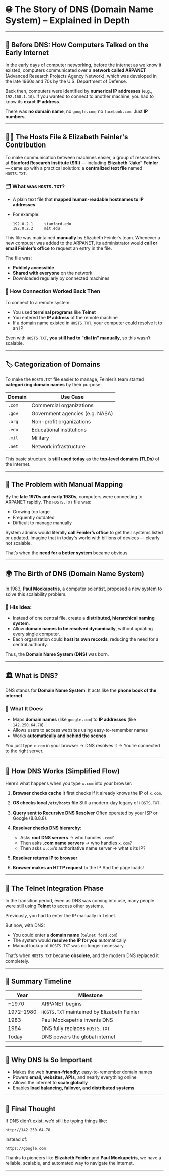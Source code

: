 
# 🌐 The Story of DNS (Domain Name System) – Explained in Depth

---

## 📜 Before DNS: How Computers Talked on the Early Internet

In the early days of computer networking, before the internet as we know it existed, computers communicated over a **network called ARPANET** (Advanced Research Projects Agency Network), which was developed in the late 1960s and 70s by the U.S. Department of Defense.

Back then, computers were identified by **numerical IP addresses** (e.g., `192.168.1.10`). If you wanted to connect to another machine, you had to know its **exact IP address**.

There was **no domain name**, no `google.com`, no `facebook.com`. Just **IP numbers**.

---

## 👩‍🔬 The Hosts File & Elizabeth Feinler's Contribution

To make communication between machines easier, a group of researchers at **Stanford Research Institute (SRI)** — including **Elizabeth "Jake" Feinler** — came up with a practical solution:
a **centralized text file** named `HOSTS.TXT`.

### 🗂️ What was `HOSTS.TXT`?

* A plain text file that **mapped human-readable hostnames to IP addresses**.
* For example:

  ```
  192.0.2.1     stanford.edu
  192.0.2.2     mit.edu
  ```

This file was maintained **manually** by Elizabeth Feinler’s team. Whenever a new computer was added to the ARPANET, its administrator would **call or email Feinler’s office** to request an entry in the file.

The file was:

* **Publicly accessible**
* **Shared with everyone** on the network
* Downloaded regularly by connected machines

### 🔧 How Connection Worked Back Then

To connect to a remote system:

* You used **terminal programs** like **Telnet**
* You entered the **IP address** of the remote machine
* If a domain name existed in `HOSTS.TXT`, your computer could resolve it to an IP

Even with `HOSTS.TXT`, **you still had to "dial in" manually**, so this wasn’t scalable.

---

## 🏷️ Categorization of Domains

To make the `HOSTS.TXT` file easier to manage, Feinler’s team started **categorizing domain names** by their purpose:

| Domain | Use Case                        |
| ------ | ------------------------------- |
| `.com` | Commercial organizations        |
| `.gov` | Government agencies (e.g. NASA) |
| `.org` | Non-profit organizations        |
| `.edu` | Educational institutions        |
| `.mil` | Military                        |
| `.net` | Network infrastructure          |

This basic structure is **still used today** as the **top-level domains (TLDs)** of the internet.

---

## 🧠 The Problem with Manual Mapping

By the **late 1970s and early 1980s**, computers were connecting to ARPANET rapidly. The `HOSTS.TXT` file was:

* Growing too large
* Frequently outdated
* Difficult to manage manually

System admins would literally **call Feinler’s office** to get their systems listed or updated. Imagine that in today's world with billions of devices — clearly not scalable.

That’s when the **need for a better system** became obvious.

---

## 🌍 The Birth of DNS (Domain Name System)

In 1983, **Paul Mockapetris**, a computer scientist, proposed a new system to solve this scalability problem.

### 🎯 His Idea:

* Instead of one central file, create a **distributed, hierarchical naming system**.
* Allow **domain names to be resolved dynamically**, without updating every single computer.
* Each organization could **host its own records**, reducing the need for a central authority.

Thus, the **Domain Name System (DNS)** was born.

---

## 🏛️ What is DNS?

DNS stands for **Domain Name System**. It acts like the **phone book of the internet**.

### 📌 What It Does:

* Maps **domain names** (like `google.com`) to **IP addresses** (like `142.250.64.78`)
* Allows users to access websites using easy-to-remember names
* Works **automatically and behind the scenes**

You just type `x.com` in your browser → DNS resolves it → You’re connected to the right server.

---

## 🔄 How DNS Works (Simplified Flow)

Here’s what happens when you type `x.com` into your browser:

1. **Browser checks cache**
   It first checks if it already knows the IP of `x.com`.

2. **OS checks local `/etc/hosts` file**
   Still a modern-day legacy of `HOSTS.TXT`.

3. **Query sent to Recursive DNS Resolver**
   Often operated by your ISP or Google (8.8.8.8).

4. **Resolver checks DNS hierarchy**:

   * Asks **root DNS servers** → who handles `.com`?
   * Then asks **.com name servers** → who handles `x.com`?
   * Then asks `x.com`’s authoritative name server → what's its IP?

5. **Resolver returns IP to browser**

6. **Browser makes an HTTP request** to the IP
   And the page loads!

---

## 🔄 The Telnet Integration Phase

In the transition period, even as DNS was coming into use, many people were still using **Telnet** to access other systems.

Previously, you had to enter the IP manually in Telnet.

But now, with DNS:

* You could enter a **domain name** (`telnet ford.com`)
* The system would **resolve the IP for you** automatically
* Manual lookup of `HOSTS.TXT` was no longer necessary

That’s when `HOSTS.TXT` became **obsolete**, and the modern DNS replaced it completely.

---

## 🧭 Summary Timeline

| Year      | Milestone                                   |
| --------- | ------------------------------------------- |
| \~1970    | ARPANET begins                              |
| 1972–1980 | `HOSTS.TXT` maintained by Elizabeth Feinler |
| 1983      | Paul Mockapetris invents DNS                |
| 1984      | DNS fully replaces `HOSTS.TXT`              |
| Today     | DNS powers the global internet              |

---

## 🎯 Why DNS Is So Important

* Makes the web **human-friendly**: easy-to-remember domain names
* Powers **email, websites, APIs**, and nearly everything online
* Allows the internet to **scale globally**
* Enables **load balancing, failover, and distributed systems**

---

## 🧠 Final Thought

If DNS didn’t exist, we’d still be typing things like:

```
http://142.250.64.78
```

instead of:

```
https://google.com
```

Thanks to pioneers like **Elizabeth Feinler** and **Paul Mockapetris**, we have a reliable, scalable, and automated way to navigate the internet.

---